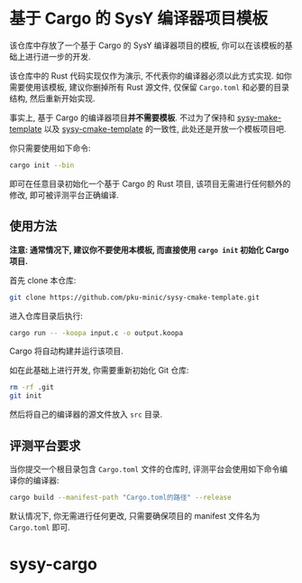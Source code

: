 # 基于 Cargo 的 SysY 编译器项目模板

该仓库中存放了一个基于 Cargo 的 SysY 编译器项目的模板, 你可以在该模板的基础上进行进一步的开发.

该仓库中的 Rust 代码实现仅作为演示, 不代表你的编译器必须以此方式实现. 如你需要使用该模板, 建议你删掉所有 Rust 源文件, 仅保留 `Cargo.toml` 和必要的目录结构, 然后重新开始实现.

事实上, 基于 Cargo 的编译器项目**并不需要模板**. 不过为了保持和 [sysy-make-template](https://github.com/pku-minic/sysy-make-template) 以及 [sysy-cmake-template](https://github.com/pku-minic/sysy-cmake-template) 的一致性, 此处还是开放一个模板项目吧.

你只需要使用如下命令:

```sh
cargo init --bin
```

即可在任意目录初始化一个基于 Cargo 的 Rust 项目, 该项目无需进行任何额外的修改, 即可被评测平台正确编译.

## 使用方法

**注意: 通常情况下, 建议你不要使用本模板, 而直接使用 `cargo init` 初始化 Cargo 项目.**

首先 clone 本仓库:

```sh
git clone https://github.com/pku-minic/sysy-cmake-template.git
```

进入仓库目录后执行:

```sh
cargo run -- -koopa input.c -o output.koopa
```

Cargo 将自动构建并运行该项目.

如在此基础上进行开发, 你需要重新初始化 Git 仓库:

```sh
rm -rf .git
git init
```

然后将自己的编译器的源文件放入 `src` 目录.

## 评测平台要求

当你提交一个根目录包含 `Cargo.toml` 文件的仓库时, 评测平台会使用如下命令编译你的编译器:

```sh
cargo build --manifest-path "Cargo.toml的路径" --release
```

默认情况下, 你无需进行任何更改, 只需要确保项目的 manifest 文件名为 `Cargo.toml` 即可.
# sysy-cargo
